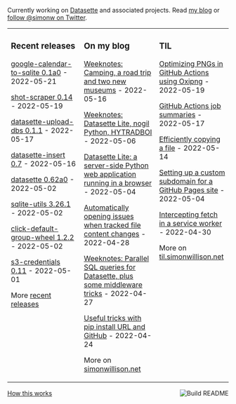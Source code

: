 Currently working on [Datasette](https://datasette.io/) and associated projects. Read [my blog](https://simonwillison.net/) or [follow @simonw on Twitter](https://twitter.com/simonw).

<table><tr><td valign="top" width="33%">

### Recent releases
<!-- recent_releases starts -->
[google-calendar-to-sqlite 0.1a0](https://github.com/simonw/google-calendar-to-sqlite/releases/tag/0.1a0) - 2022-05-21

[shot-scraper 0.14](https://github.com/simonw/shot-scraper/releases/tag/0.14) - 2022-05-19

[datasette-upload-dbs 0.1.1](https://github.com/simonw/datasette-upload-dbs/releases/tag/0.1.1) - 2022-05-17

[datasette-insert 0.7](https://github.com/simonw/datasette-insert/releases/tag/0.7) - 2022-05-16

[datasette 0.62a0](https://github.com/simonw/datasette/releases/tag/0.62a0) - 2022-05-02

[sqlite-utils 3.26.1](https://github.com/simonw/sqlite-utils/releases/tag/3.26.1) - 2022-05-02

[click-default-group-wheel 1.2.2](https://github.com/simonw/click-default-group-wheel/releases/tag/1.2.2) - 2022-05-02

[s3-credentials 0.11](https://github.com/simonw/s3-credentials/releases/tag/0.11) - 2022-05-01
<!-- recent_releases ends -->
More [recent releases](https://github.com/simonw/simonw/blob/main/releases.md)
</td><td valign="top" width="34%">

### On my blog
<!-- blog starts -->
[Weeknotes: Camping, a road trip and two new museums](http://simonwillison.net/2022/May/16/weeknotes/) - 2022-05-16

[Weeknotes: Datasette Lite, nogil Python, HYTRADBOI](http://simonwillison.net/2022/May/6/weeknotes/) - 2022-05-06

[Datasette Lite: a server-side Python web application running in a browser](http://simonwillison.net/2022/May/4/datasette-lite/) - 2022-05-04

[Automatically opening issues when tracked file content changes](http://simonwillison.net/2022/Apr/28/issue-on-changes/) - 2022-04-28

[Weeknotes: Parallel SQL queries for Datasette, plus some middleware tricks](http://simonwillison.net/2022/Apr/27/parallel-queries/) - 2022-04-27

[Useful tricks with pip install URL and GitHub](http://simonwillison.net/2022/Apr/24/pip-install-github/) - 2022-04-24
<!-- blog ends -->
More on [simonwillison.net](https://simonwillison.net/)
</td><td valign="top" width="33%">

### TIL
<!-- tils starts -->
[Optimizing PNGs in GitHub Actions using Oxipng](https://til.simonwillison.net/github-actions/oxipng) - 2022-05-19

[GitHub Actions job summaries](https://til.simonwillison.net/github-actions/job-summaries) - 2022-05-17

[Efficiently copying a file](https://til.simonwillison.net/python/copy-file) - 2022-05-14

[Setting up a custom subdomain for a GitHub Pages site](https://til.simonwillison.net/github/custom-subdomain-github-pages) - 2022-05-04

[Intercepting fetch in a service worker](https://til.simonwillison.net/service-workers/intercept-fetch) - 2022-04-30
<!-- tils ends -->
More on [til.simonwillison.net](https://til.simonwillison.net/)
</td></tr></table>

<a href="https://github.com/simonw/simonw/actions"><img src="https://github.com/simonw/simonw/workflows/Build%20README/badge.svg" align="right" alt="Build README"></a> <a href="https://simonwillison.net/2020/Jul/10/self-updating-profile-readme/">How this works</a>
